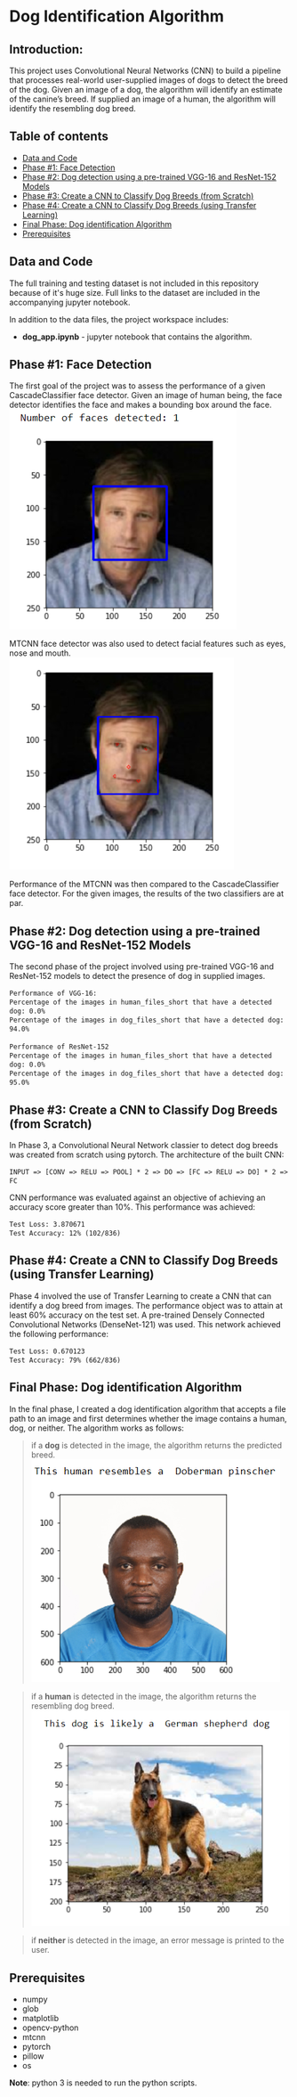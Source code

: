 # Dog Identification Algorithm
> 
## Introduction:
This project uses Convolutional Neural Networks (CNN) to build a pipeline that processes real-world user-supplied images of dogs to detect the breed of the dog. Given an image of a dog, the algorithm will identify an estimate of the canine’s breed. If supplied an image of a human, the algorithm will identify the resembling dog breed.

## Table of contents
* [Data and Code](#data-and-code)
* [Phase #1: Face Detection](#phase-1--face-detection)
* [Phase #2: Dog detection using a  pre-trained VGG-16 and ResNet-152 Models](#phase--2--dog-detection-using-a--pre-trained-vgg-16-and-resnet-152-models)
* [Phase #3: Create a CNN to Classify Dog Breeds (from Scratch)](#phase--3--create-a-cnn-to-classify-dog-breeds--from-scratch-)
* [Phase #4: Create a CNN to Classify Dog Breeds (using Transfer Learning)](#phase--4--create-a-cnn-to-classify-dog-breeds--using-transfer-learning-)
* [Final Phase: Dog identification Algorithm](#final-phase--dog-identification-algorithm)
* [Prerequisites](#prerequisites)

## Data and Code
The full training and testing dataset is not included in this repository because of it's huge size. Full links to the dataset are included in the accompanying jupyter notebook. 

In addition to the data files, the project workspace includes:
* **dog_app.ipynb** - jupyter notebook that contains the algorithm.

## Phase #1: Face Detection
The first goal of the project was to assess the performance of a given CascadeClassifier face detector. Given an image of human being, the face detector identifies the face and makes a bounding box around the face.
![CascadeClassifier Face Detector](face_detector_1.png "CascadeClassifier Face Detector")

MTCNN face detector was also used to detect facial features such as eyes, nose and mouth.
![MTCNN Face Detector](face_detector_2.png "MTCNN Face Detector")

Performance of the MTCNN was then compared to the CascadeClassifier face detector. For the given images, the results of the two classifiers are at par.

## Phase #2: Dog detection using a  pre-trained VGG-16 and ResNet-152 Models
The second phase of the project involved using pre-trained VGG-16 and ResNet-152 models to detect the presence of dog in supplied images. 
```
Performance of VGG-16:
Percentage of the images in human_files_short that have a detected dog: 0.0%
Percentage of the images in dog_files_short that have a detected dog: 94.0%

Performance of ResNet-152
Percentage of the images in human_files_short that have a detected dog: 0.0%
Percentage of the images in dog_files_short that have a detected dog: 95.0%

```
## Phase #3: Create a CNN to Classify Dog Breeds (from Scratch)
In Phase 3, a Convolutional Neural Network classier to detect dog breeds was created from scratch using pytorch. The architecture of the built CNN:
```
INPUT => [CONV => RELU => POOL] * 2 => DO => [FC => RELU => DO] * 2 => FC
```
CNN performance was evaluated against an objective of achieving an accuracy score greater than 10%. This performance was achieved:
```
Test Loss: 3.870671
Test Accuracy: 12% (102/836)
```
## Phase #4: Create a CNN to Classify Dog Breeds (using Transfer Learning)
Phase 4 involved the use of Transfer Learning to create a CNN that can identify a dog breed from images. The performance object was to attain at least 60% accuracy on the test set. A pre-trained Densely Connected Convolutional Networks (DenseNet-121) was used. This network achieved the following performance:
```
Test Loss: 0.670123
Test Accuracy: 79% (662/836)
```

## Final Phase: Dog identification Algorithm
In the final phase, I created a dog identification algorithm that accepts a file path to an image and first determines whether the image contains a human, dog, or neither. The algorithm works as follows:
>if a **dog** is detected in the image, the algorithm returns the predicted breed.
![Human output](human_1.png "Human Output")

>if a **human** is detected in the image, the algorithm returns the resembling dog breed.
![Dog output](dog_1.png "Dog Output")

>if **neither** is detected in the image, an error message is printed to the user. 

## Prerequisites
* numpy
* glob
* matplotlib
* opencv-python
* mtcnn
* pytorch
* pillow
* os

**Note**: python 3 is needed to run the python scripts.
